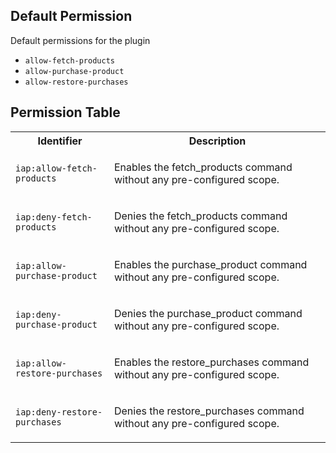 ## Default Permission

Default permissions for the plugin

- `allow-fetch-products`
- `allow-purchase-product`
- `allow-restore-purchases`

## Permission Table 

<table>
<tr>
<th>Identifier</th>
<th>Description</th>
</tr>


<tr>
<td>

`iap:allow-fetch-products`

</td>
<td>

Enables the fetch_products command without any pre-configured scope.

</td>
</tr>

<tr>
<td>

`iap:deny-fetch-products`

</td>
<td>

Denies the fetch_products command without any pre-configured scope.

</td>
</tr>

<tr>
<td>

`iap:allow-purchase-product`

</td>
<td>

Enables the purchase_product command without any pre-configured scope.

</td>
</tr>

<tr>
<td>

`iap:deny-purchase-product`

</td>
<td>

Denies the purchase_product command without any pre-configured scope.

</td>
</tr>

<tr>
<td>

`iap:allow-restore-purchases`

</td>
<td>

Enables the restore_purchases command without any pre-configured scope.

</td>
</tr>

<tr>
<td>

`iap:deny-restore-purchases`

</td>
<td>

Denies the restore_purchases command without any pre-configured scope.

</td>
</tr>
</table>
